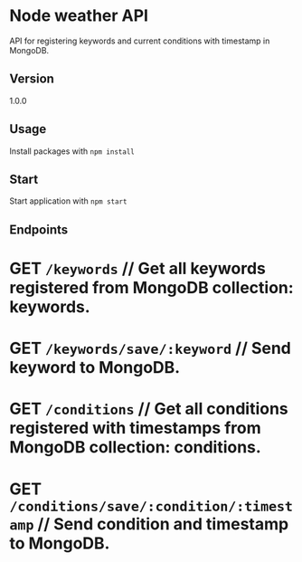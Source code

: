 # Node weather API

API for registering keywords and current conditions with timestamp in MongoDB.

## Version

1.0.0

## Usage

Install packages with `npm install`

## Start

Start application with `npm start`

## Endpoints

# GET `/keywords` // Get all keywords registered from MongoDB collection: keywords.

# GET `/keywords/save/:keyword` // Send keyword to MongoDB.

# GET `/conditions` // Get all conditions registered with timestamps from MongoDB collection: conditions.

# GET `/conditions/save/:condition/:timestamp` // Send condition and timestamp to MongoDB.
